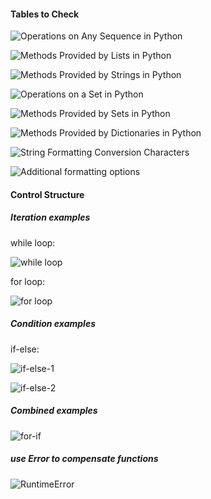 #### Tables to Check

![Operations on Any Sequence in Python](https://github.com/CivicTesla/Teacher-Stone-s-Data-Structure-Lesson/blob/master/img/001.png)

![Methods Provided by Lists in Python](https://github.com/CivicTesla/Teacher-Stone-s-Data-Structure-Lesson/blob/master/img/002.png)

![Methods Provided by Strings in Python](https://github.com/CivicTesla/Teacher-Stone-s-Data-Structure-Lesson/blob/master/img/003.png)

![Operations on a Set in Python](https://github.com/CivicTesla/Teacher-Stone-s-Data-Structure-Lesson/blob/master/img/004.png)

![Methods Provided by Sets in Python](https://github.com/CivicTesla/Teacher-Stone-s-Data-Structure-Lesson/blob/master/img/005.png)

![Methods Provided by Dictionaries in Python](https://github.com/CivicTesla/Teacher-Stone-s-Data-Structure-Lesson/blob/master/img/006.png)

![String Formatting Conversion Characters](https://github.com/CivicTesla/Teacher-Stone-s-Data-Structure-Lesson/blob/master/img/007.png)

![Additional formatting options](https://github.com/CivicTesla/Teacher-Stone-s-Data-Structure-Lesson/blob/master/img/008.png)

#### Control Structure

##### Iteration examples

while loop:

![while loop](https://github.com/CivicTesla/Teacher-Stone-s-Data-Structure-Lesson/blob/master/img/009.png)

for loop:

![for loop](https://github.com/CivicTesla/Teacher-Stone-s-Data-Structure-Lesson/blob/master/img/010.png)

##### Condition examples

if-else:

![if-else-1](https://github.com/CivicTesla/Teacher-Stone-s-Data-Structure-Lesson/blob/master/img/011.png)

![if-else-2](https://github.com/CivicTesla/Teacher-Stone-s-Data-Structure-Lesson/blob/master/img/012.png)

##### Combined examples

![for-if](https://github.com/CivicTesla/Teacher-Stone-s-Data-Structure-Lesson/blob/master/img/013.png)

##### use Error to compensate functions

![RuntimeError](https://github.com/CivicTesla/Teacher-Stone-s-Data-Structure-Lesson/blob/master/img/014.png)